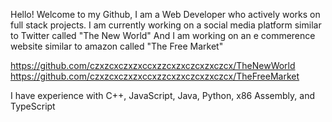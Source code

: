 Hello! Welcome to my Github, I am a Web Developer who actively works on full stack projects. 
I am currently working on a social media platform similar to Twitter called "The New World"
And I am working on an e commerence website similar to amazon called "The Free Market"

https://github.com/czxzcxczxzxccxzzcxzxczcxzxczcx/TheNewWorld  
https://github.com/czxzcxczxzxccxzzcxzxczcxzxczcx/TheFreeMarket

I have experience with C++, JavaScript, Java, Python, x86 Assembly, and TypeScript
